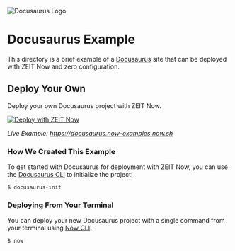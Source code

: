 ![Docusaurus Logo](https://github.com/zeit/now/blob/master/packages/frameworks/logos/docusaurus.svg)

# Docusaurus Example

This directory is a brief example of a [Docusaurus](https://docusaurus.io/) site that can be deployed with ZEIT Now and zero configuration.

## Deploy Your Own

Deploy your own Docusaurus project with ZEIT Now.

[![Deploy with ZEIT Now](https://zeit.co/button)](https://zeit.co/import/project?template=https://github.com/zeit/now/tree/master/examples/docusaurus)

_Live Example: https://docusaurus.now-examples.now.sh_

### How We Created This Example

To get started with Docusaurus for deployment with ZEIT Now, you can use the [Docusaurus CLI](https://docusaurus.io/docs/en/installation) to initialize the project:

```shell
$ docusaurus-init
```

### Deploying From Your Terminal

You can deploy your new Docusaurus project with a single command from your terminal using [Now CLI](https://zeit.co/download):

```shell
$ now
```
